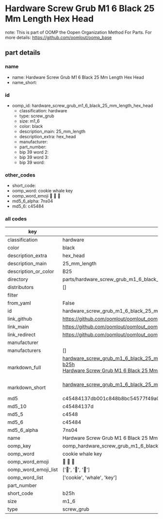 # Hardware Screw Grub M1 6 Black 25 Mm Length Hex Head  

note: This is part of OOMP the Oopen Organization Method For Parts. For more details: https://github.com/oomlout/oomp_base

##  part details
  







### name
* name: Hardware Screw Grub M1 6 Black 25 Mm Length Hex Head
* name_short: 
### id
* oomp_id: hardware_screw_grub_m1_6_black_25_mm_length_hex_head
  * classification: hardware
  * type: screw_grub
  * size: m1_6
  * color: black
  * description_main: 25_mm_length
  * description_extra: hex_head
  * manufacturer: 
  * part_number: 
  * bip 39 word 2: 
  * bip 39 word 3: 
  * bip 39 word: 

### other_codes
* short_code: 
* oomp_word: cookie whale key
* oomp_word_emoji :cookie: :whale: :key:
* md5_6_alpha: 7ns04
* md5_6: c45484









### all codes 
| key | value |  
| --- | --- |  
| classification | hardware |  
| color | black |  
| description_extra | hex_head |  
| description_main | 25_mm_length |  
| description_or_color | B25 |  
| directory | parts/hardware_screw_grub_m1_6_black_25_mm_length_hex_head |  
| distributors | [] |  
| filter |  |  
| from_yaml | False |  
| id | hardware_screw_grub_m1_6_black_25_mm_length_hex_head |  
| link_github | https://github.com/oomlout/oomlout_oomp_version_1_messy/tree/main/parts/hardware_screw_grub_m1_6_black_25_mm_length_hex_head |  
| link_main | https://github.com/oomlout/oomlout_oomp_version_1_messy/tree/main/parts/hardware_screw_grub_m1_6_black_25_mm_length_hex_head |  
| link_redirect | https://github.com/oomlout/oomlout_oomp_version_1_messy/tree/main/parts/hardware_screw_grub_m1_6_black_25_mm_length_hex_head |  
| manufacturer |  |  
| manufacturers | [] |  
| markdown_full | [hardware_screw_grub_m1_6_black_25_mm_length_hex_head](none)<br>[b25h](none)<br>[Hardware Screw Grub M1 6 Black 25 Mm Length Hex Head](none)<br><br> |  
| markdown_short | [hardware_screw_grub_m1_6_black_25_mm_length_hex_head](none)<br><br> |  
| md5 | c45484137db001c848b8bc54577f49a0 |  
| md5_10 | c45484137d |  
| md5_5 | c4548 |  
| md5_6 | c45484 |  
| md5_6_alpha | 7ns04 |  
| name | Hardware Screw Grub M1 6 Black 25 Mm Length Hex Head |  
| oomp_key | oomp_hardware_screw_grub_m1_6_black_25_mm_length_hex_head |  
| oomp_word | cookie whale key |  
| oomp_word_emoji | :cookie: :whale: :key: |  
| oomp_word_emoji_list | [':cookie:', ':whale:', ':key:'] |  
| oomp_word_list | ['cookie', 'whale', 'key'] |  
| part_number |  |  
| short_code | b25h |  
| size | m1_6 |  
| type | screw_grub |  
